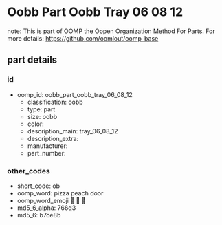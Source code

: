 # Oobb Part Oobb Tray 06 08 12  

note: This is part of OOMP the Oopen Organization Method For Parts. For more details: https://github.com/oomlout/oomp_base

##  part details





### id
* oomp_id: oobb_part_oobb_tray_06_08_12
  * classification: oobb
  * type: part
  * size: oobb
  * color: 
  * description_main: tray_06_08_12
  * description_extra: 
  * manufacturer: 
  * part_number: 

### other_codes
* short_code: ob
* oomp_word: pizza peach door
* oomp_word_emoji :pizza: :peach: :door:
* md5_6_alpha: 766q3
* md5_6: b7ce8b
